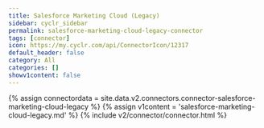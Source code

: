 ```yaml
---
title: Salesforce Marketing Cloud (Legacy)
sidebar: cyclr_sidebar
permalink: salesforce-marketing-cloud-legacy-connector
tags: [connector]
icon: https://my.cyclr.com/api/ConnectorIcon/12317
default_header: false
category: All
categories: []
showv1content: false
---
```

{% assign connectordata = site.data.v2.connectors.connector-salesforce-marketing-cloud-legacy %}
{% assign v1content = 'salesforce-marketing-cloud-legacy.md' %}
{% include v2/connector/connector.html %}	